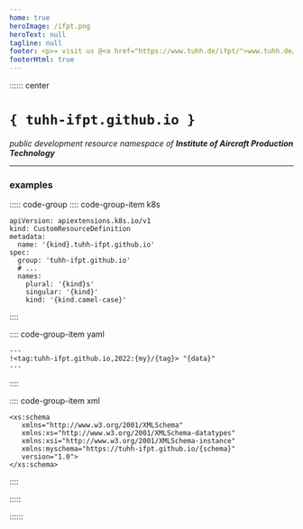 ```yaml
---
home: true
heroImage: /ifpt.png
heroText: null
tagline: null
footer: <p>✈ visit us @<a href="https://www.tuhh.de/ifpt/">www.tuhh.de/ifpt/</a></p><p>⚖ <a href="/imprint.html">imprint</a></p>
footerHtml: true
---
```


:::::: center
# `{ tuhh-ifpt.github.io }`

*public development resource namespace of **Institute of Aircraft Production Technology***

---

### examples
::::: code-group
:::: code-group-item k8s
```yaml{4,6}
apiVersion: apiextensions.k8s.io/v1
kind: CustomResourceDefinition
metadata:
  name: '{kind}.tuhh-ifpt.github.io'
spec:
  group: 'tuhh-ifpt.github.io'
  # ...
  names:
    plural: '{kind}s'
    singular: '{kind}'
    kind: '{kind.camel-case}'
```
::::

:::: code-group-item yaml

```yaml{2}
---
!<tag:tuhh-ifpt.github.io,2022:{my}/{tag}> "{data}"
---
```

::::

:::: code-group-item xml

```xml{5}
<xs:schema 
   xmlns="http://www.w3.org/2001/XMLSchema" 
   xmlns:xs="http://www.w3.org/2001/XMLSchema-datatypes" 
   xmlns:xsi="http://www.w3.org/2001/XMLSchema-instance"
   xmlns:myschema="https://tuhh-ifpt.github.io/{schema}"
   version="1.0">
</xs:schema>
```

::::

:::::

::::::
